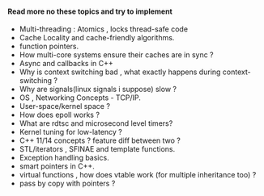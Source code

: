 #### Read more no these topics and try to implement

* Multi-threading : Atomics , locks  thread-safe code
* Cache Locality and cache-friendly algorithms.
* function pointers.
* How multi-core systems ensure their caches are in sync ?
* Async and callbacks in C++
* Why is context switching bad , what exactly happens during context-switching ?
* Why are signals(linux signals i suppose) slow ?
* OS , Networking Concepts - TCP/IP.
* User-space/kernel space ?
* How does epoll works ?
* What are rdtsc and microsecond level timers?
* Kernel tuning for low-latency ?
* C++ 11/14 concepts ? feature diff between two ?
* STL/iterators , SFINAE and template functions.
* Exception handling basics.
* smart pointers in C++.
* virtual functions , how does vtable work (for multiple inheritance too) ?
* pass by copy with pointers ?
